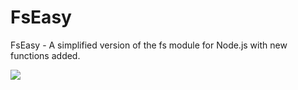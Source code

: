 # FsEasy
FsEasy - A simplified version of the fs module for Node.js with new functions added.

<img src="https://media.discordapp.net/attachments/831451584034111499/867507158291316756/20210721_234326.jpg">
